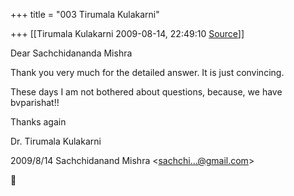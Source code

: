 +++
title = "003 Tirumala Kulakarni"

+++
[[Tirumala Kulakarni	2009-08-14, 22:49:10 [Source](https://groups.google.com/g/bvparishat/c/RRjMHzkHRM4)]]



Dear Sachchidananda Mishra  
  
Thank you very much for the detailed answer. It is just convincing.  
  
These days I am not bothered about questions, because, we have bvparishat!!  
  
Thanks again  
  
Dr. Tirumala Kulakarni  
  

2009/8/14 Sachchidanand Mishra \<[sachchi...@gmail.com]()\>



